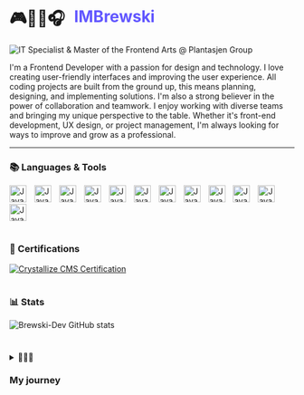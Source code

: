 # <div style="display: flex; gap:1rem; padding-top: 0.5rem; padding-bottom: 0.5rem  align-items:center">🎮👨‍💻🎧<span style="color:#6257ff">IMBrewski</span><div>

![IT Specialist & Master of the Frontend Arts @ Plantasjen Group](https://img.shields.io/badge/-IT%20Specialist%20%26%20Master%20of%20the%20Frontend%20Arts%20%40%20Plantasjen%20Group-6257ff?style=flat)

<p>I'm a Frontend Developer with a passion for design and technology. I love creating user-friendly interfaces and improving the user experience. All coding projects are built from the ground up, this means planning, designing, and implementing solutions. I'm also a strong believer in the power of collaboration and teamwork. I enjoy working with diverse teams and bringing my unique perspective to the table. Whether it's front-end development, UX design, or project management, I'm always looking for ways to improve and grow as a professional.</p>

---

### 📚 Languages & Tools

<div align="left" >
  <img  width="30px" style="padding-right:10px;" alt="JavaScript" src="https://cdn.jsdelivr.net/gh/devicons/devicon@latest/icons/html5/html5-original.svg" />
  <img  width="30px" style="padding-right:10px;" alt="JavaScript" src="https://cdn.jsdelivr.net/gh/devicons/devicon@latest/icons/css3/css3-original.svg" />
  <img  width="30px" style="padding-right:10px;" alt="JavaScript" src="https://cdn.jsdelivr.net/gh/devicons/devicon@latest/icons/javascript/javascript-original.svg" />
  <img  width="30px" style="padding-right:10px;" alt="JavaScript" src="https://cdn.jsdelivr.net/gh/devicons/devicon@latest/icons/typescript/typescript-original.svg" />
  <img  width="30px" style="padding-right:10px;" alt="JavaScript" src="https://cdn.jsdelivr.net/gh/devicons/devicon@latest/icons/react/react-original.svg" />
  <img  width="30px" style="padding-right:10px;" alt="JavaScript" src="https://cdn.jsdelivr.net/gh/devicons/devicon@latest/icons/nextjs/nextjs-original.svg" />
  <img  width="30px" style="padding-right:10px;" alt="JavaScript" src="https://cdn.jsdelivr.net/gh/devicons/devicon@latest/icons/tailwindcss/tailwindcss-original.svg" />
  <img  width="30px" style="padding-right:10px;" alt="JavaScript" src="https://cdn.jsdelivr.net/gh/devicons/devicon@latest/icons/git/git-original.svg" />
  <img  width="30px" style="padding-right:10px;" alt="JavaScript" src="https://cdn.jsdelivr.net/gh/devicons/devicon@latest/icons/nodejs/nodejs-original.svg" />
  <img  width="30px" style="padding-right:10px;" alt="JavaScript" src="https://cdn.jsdelivr.net/gh/devicons/devicon@latest/icons/supabase/supabase-original.svg" />
  <img  width="30px" style="padding-right:10px;" alt="JavaScript" src="https://cdn.jsdelivr.net/gh/devicons/devicon@latest/icons/algolia/algolia-original.svg" />
  <img  width="30px" style="padding-right:10px;" alt="JavaScript" src="https://cdn.jsdelivr.net/gh/devicons/devicon@latest/icons/amazonwebservices/amazonwebservices-plain-wordmark.svg" />
<div>

#

### 📜 Certifications

[![Crystallize CMS Certification](https://img.shields.io/badge/%E2%9C%94%20Crystallize%20CMS-37304f?style=for-the-badge&logo=download&logoColor=white)](https://certification.crystallize.com/credential/NzK5Tlx9DL4suTUuOrGwrB28A9CIm3tt/z1QQfWCtu6xfWOpet1FmP)

#

### 📊 Stats

![Brewski-Dev GitHub stats](https://github-readme-stats.vercel.app/api?username=Brewski-Dev&show_icons=true&theme=midnight-purple)

#

<details>
  <summary>🏃‍♂️‍➡️<h3>My journey</h3></summary>
  Under construction...
</details>
